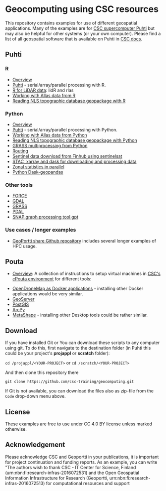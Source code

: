 # Geocomputing using CSC resources

This repository contains examples for use of different geospatial applications. Many of the examples are for [CSC supercomputer Puhti](https://docs.csc.fi/computing/systems-puhti/) but may also be helpful for other systems (or your own computer). Please find a list of all geospatial software that is available on Puhti in [CSC docs](https://docs.csc.fi/apps/#geosciences). 

## Puhti

### R
* [Overview](./R/README.md)
* [Puhti](./R/puhti) - serial/array/parallel processing with R.
* [R for LiDAR data](./R/R_LiDAR): lidR and rlas
* [Working with Allas data from R](./R/allas)
* [Reading NLS topographic database geopackage with R](./R/geopackage)


### Python
* [Overview](./python/README.md)
* [Puhti](./Python/puhti/README.md) - serial/array/parallel processing with Python.
* [Working with Allas data from Python](./Python/allas)
* [Reading NLS topographic database geopackage with Python](./python/geopackage/README.md)
* [GRASS multiprocessing from Python](./python/grass_multiprocessing_with_python/README.md)
* [Routing](./python/routing/readme.md)
* [Sentinel data download from Finhub using sentinelsat](python/sentinel/README.md)
* [STAC, xarray and dask for downloading and processing data](./python/STAC/stac_xarray_dask_example.ipynb)
* [Zonal statistics in parallel](./python/zonal_stats/README.md)
* [Python Dask-geopandas](./python/dask_geopandas/README.md)

### Other tools
* [FORCE ](./force/README.md)  
* [GDAL](./gdal/readme.md)
* [GRASS](./grass/readme.md)
* [PDAL](./pdal/README.md) 
* [SNAP graph processing tool gpt](./snap/README.md)

### Use cases / longer examples
* [GeoPortti share Github repository](https://github.com/geoporttishare?tab=repositories) includes several longer examples of HPC usage.

## Pouta 
* [Overview](./pouta/README.md): A collection of instructions to setup virtual machines in [CSC's cPouta environment](https://docs.csc.fi/cloud/pouta/) for different tools: 
- [OpenDroneMap as Docker applications](./pouta/docker-applications) - installing other Docker applications would be very similar.
- [GeoServer](./pouta/geoserver) 
- [PostGIS](./pouta/postgis)
- [ArcPy](./pouta/arcpy) 
- [MetaShape](./pouta/metashape_with_VNC) - installing other Desktop tools could be rather similar.

## Download

If you have installed Git or You can download these scripts to any computer using git. To do this, first navigate to the destination folder (in Puhti this could be your project's **projappl** or **scratch** folder):

`cd /projappl/<YOUR-PROJECT>`
or
`cd /scratch/<YOUR-PROJECT>`

And then clone this repository there

`git clone https://github.com/csc-training/geocomputing.git`

If Git is not available, you can download the files also as zip-file from the `Code` drop-down menu above.


## License
These examples are free to use under CC 4.0 BY license unless marked otherwise.

## Acknowledgement

Please acknowledge CSC and Geoportti in your publications, it is important for project continuation and funding reports. As an example, you can write "The authors wish to thank CSC - IT Center for Science, Finland (urn:nbn:fi:research-infras-2016072531) and the Open Geospatial Information Infrastructure for Research (Geoportti, urn:nbn:fi:research-infras-2016072513) for computational resources and support
